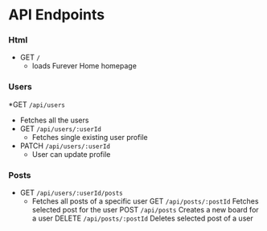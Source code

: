 # API Endpoints

### Html
* GET `/`
	* loads Furever Home homepage

### Users

*GET `/api/users`
  * Fetches all the users
* GET `/api/users/:userId`
	* Fetches single existing user profile
* PATCH `/api/users/:userId`
	* User can update profile

### Posts

* GET `/api/users/:userId/posts`
	* Fetches all posts of a specific user
GET `/api/posts/:postId`
	Fetches selected post for the user
POST `/api/posts`
	Creates a new board for a user
DELETE `/api/posts/:postId`
	Deletes selected post of a user
